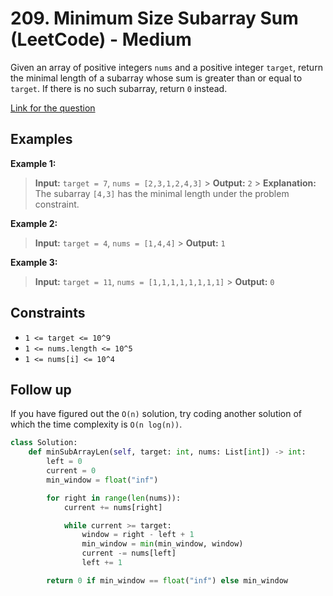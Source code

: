 # 209. Minimum Size Subarray Sum (LeetCode) - Medium

Given an array of positive integers `nums` and a positive integer `target`, return the minimal length of a subarray whose sum is greater than or equal to `target`. If there is no such subarray, return `0` instead.

[Link for the question](https://leetcode.com/problems/minimum-size-subarray-sum/)

## Examples

**Example 1:**

> **Input:** `target = 7`, `nums = [2,3,1,2,4,3]` > **Output:** `2` > **Explanation:** The subarray `[4,3]` has the minimal length under the problem constraint.

**Example 2:**

> **Input:** `target = 4`, `nums = [1,4,4]` > **Output:** `1`

**Example 3:**

> **Input:** `target = 11`, `nums = [1,1,1,1,1,1,1,1]` > **Output:** `0`

## Constraints

- `1 <= target <= 10^9`
- `1 <= nums.length <= 10^5`
- `1 <= nums[i] <= 10^4`

## Follow up

If you have figured out the `O(n)` solution, try coding another solution of which the time complexity is `O(n log(n))`.

```python
class Solution:
    def minSubArrayLen(self, target: int, nums: List[int]) -> int:
        left = 0
        current = 0
        min_window = float("inf")

        for right in range(len(nums)):
            current += nums[right]

            while current >= target:
                window = right - left + 1
                min_window = min(min_window, window)
                current -= nums[left]
                left += 1

        return 0 if min_window == float("inf") else min_window
```

